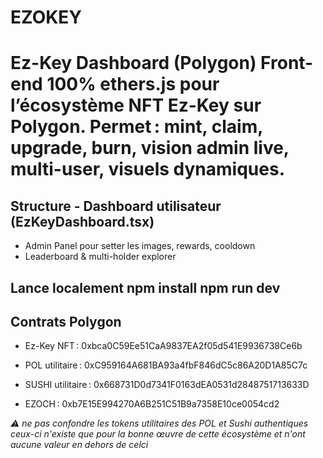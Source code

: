 # EZOKEY

# Ez-Key Dashboard (Polygon) Front-end 100% ethers.js pour l’écosystème NFT Ez-Key sur Polygon. Permet : mint, claim, upgrade, burn, vision admin live, multi-user, visuels dynamiques.

## Structure - Dashboard utilisateur (EzKeyDashboard.tsx) 

- Admin Panel pour setter les images, rewards, cooldown
-  Leaderboard & multi-holder explorer 

## Lance localement npm install npm run dev 

## Contrats Polygon 
- Ez-Key NFT : 0xbca0C59Ee51CaA9837EA2f05d541E9936738Ce6b

- POL utilitaire : 0xC959164A681BA93a4fbF846dC5c86A20D1A85C7c

- SUSHI utilitaire : 0x668731D0d7341F0163dEA0531d2848751713633D

- EZOCH : 0xb7E15E994270A6B251C51B9a7358E10ce0054cd2

*⚠️ ne pas confondre les tokens utilitaires des POL et Sushi authentiques ceux-ci n'existe que pour la bonne œuvre de cette écosystème et n'ont aucune valeur en dehors de celci*
